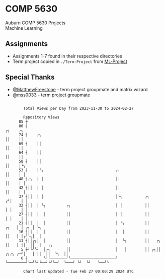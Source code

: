 # COMP 5630
Auburn COMP 5630 Projects  
Machine Learning

## Assignments
- Assignments 1-7 found in their respective directories
- Term project copied in `./Term-Project` from [ML-Project](https://github.com/wumphlett/ML-Project)

## Special Thanks
- [@MatthewFreestone](https://github.com/MatthewFreestone) - term project groupmate and matrix wizard
- [@mss0033](https://github.com/mss0033) - term project groupmate

```

        Total Views per Day from 2023-11-30 to 2024-02-27

        Repository Views
      85 ┼
      80 ┤                                                                          ╭╮    ╭╮
      74 ┤    ╭╮                                                                    ││    ││
      69 ┤    ││                                                                    ││    ││
      64 ┤    ││                                                                    ││    ││
      58 ┤    ││                                                                    ││    │╰╮
      53 ┤    │╰╮                                ╭╮                                 ││    │ │
      48 ┤╭╮  │ │                                ││                                 ││    │ │
      42 ┤││  │ │                                ││                                 ││    │ │
      37 ┤││  │ │                                │╰╮          ╭╮                   ╭╯│    │ │
      32 ┤││  │ ╰╮         ╭╮                    │ │          ││                   │ │    │ │
      27 ┤││  │  │         ││                    │ │          ││                   │ │    │ │
      21 ┤││  │  │         ││                    │ ╰╮         ││              ╭╮   │ │ ╭╮ │ ╰╮
      16 ┤││  │  │         ││                    │  │         ││              ││   │ │╭╯╰╮│  │
      11 ┤││╭╮│  │         ││                    │  ╰╮        ││   ╭╮         ││   │ ││  ││  │   ╭╮
       5 ┼╯╰╯╰╯  │╭╮       ││                    │   │        ││ ╭╮││  ╭╮╭╮ ╭─╯│   │ ││  ││  ╰╮  ││
       0 ┤       ╰╯╰───────╯╰────────────────────╯   ╰────────╯╰─╯╰╯╰──╯╰╯╰─╯  ╰───╯ ╰╯  ╰╯   ╰──╯╰

        Chart last updated - Tue Feb 27 00:00:29 2024 UTC
        
```
